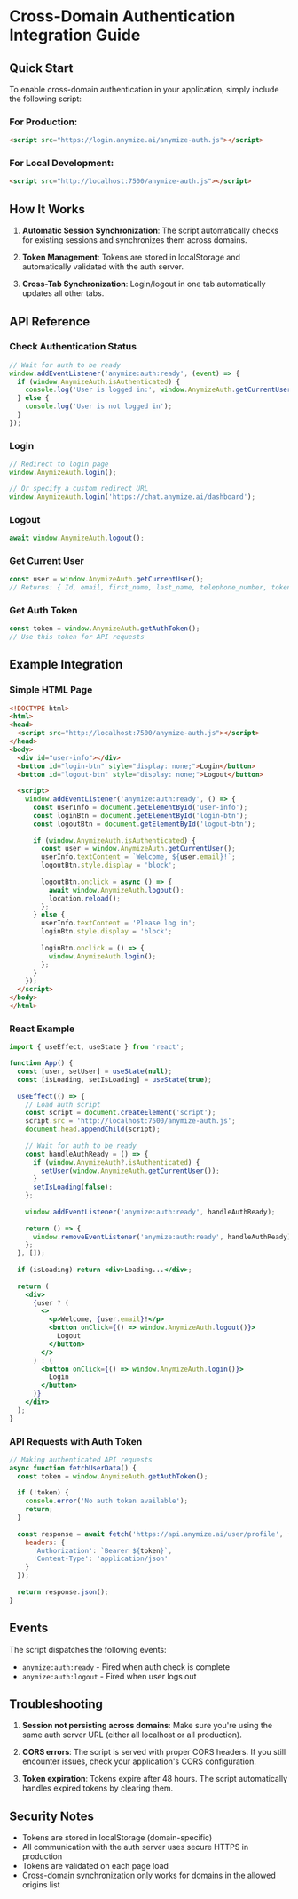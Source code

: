 # Cross-Domain Authentication Integration Guide

## Quick Start

To enable cross-domain authentication in your application, simply include the following script:

### For Production:
```html
<script src="https://login.anymize.ai/anymize-auth.js"></script>
```

### For Local Development:
```html
<script src="http://localhost:7500/anymize-auth.js"></script>
```

## How It Works

1. **Automatic Session Synchronization**: The script automatically checks for existing sessions and synchronizes them across domains.

2. **Token Management**: Tokens are stored in localStorage and automatically validated with the auth server.

3. **Cross-Tab Synchronization**: Login/logout in one tab automatically updates all other tabs.

## API Reference

### Check Authentication Status
```javascript
// Wait for auth to be ready
window.addEventListener('anymize:auth:ready', (event) => {
  if (window.AnymizeAuth.isAuthenticated) {
    console.log('User is logged in:', window.AnymizeAuth.getCurrentUser());
  } else {
    console.log('User is not logged in');
  }
});
```

### Login
```javascript
// Redirect to login page
window.AnymizeAuth.login();

// Or specify a custom redirect URL
window.AnymizeAuth.login('https://chat.anymize.ai/dashboard');
```

### Logout
```javascript
await window.AnymizeAuth.logout();
```

### Get Current User
```javascript
const user = window.AnymizeAuth.getCurrentUser();
// Returns: { Id, email, first_name, last_name, telephone_number, tokens }
```

### Get Auth Token
```javascript
const token = window.AnymizeAuth.getAuthToken();
// Use this token for API requests
```

## Example Integration

### Simple HTML Page
```html
<!DOCTYPE html>
<html>
<head>
  <script src="http://localhost:7500/anymize-auth.js"></script>
</head>
<body>
  <div id="user-info"></div>
  <button id="login-btn" style="display: none;">Login</button>
  <button id="logout-btn" style="display: none;">Logout</button>
  
  <script>
    window.addEventListener('anymize:auth:ready', () => {
      const userInfo = document.getElementById('user-info');
      const loginBtn = document.getElementById('login-btn');
      const logoutBtn = document.getElementById('logout-btn');
      
      if (window.AnymizeAuth.isAuthenticated) {
        const user = window.AnymizeAuth.getCurrentUser();
        userInfo.textContent = `Welcome, ${user.email}!`;
        logoutBtn.style.display = 'block';
        
        logoutBtn.onclick = async () => {
          await window.AnymizeAuth.logout();
          location.reload();
        };
      } else {
        userInfo.textContent = 'Please log in';
        loginBtn.style.display = 'block';
        
        loginBtn.onclick = () => {
          window.AnymizeAuth.login();
        };
      }
    });
  </script>
</body>
</html>
```

### React Example
```jsx
import { useEffect, useState } from 'react';

function App() {
  const [user, setUser] = useState(null);
  const [isLoading, setIsLoading] = useState(true);
  
  useEffect(() => {
    // Load auth script
    const script = document.createElement('script');
    script.src = 'http://localhost:7500/anymize-auth.js';
    document.head.appendChild(script);
    
    // Wait for auth to be ready
    const handleAuthReady = () => {
      if (window.AnymizeAuth?.isAuthenticated) {
        setUser(window.AnymizeAuth.getCurrentUser());
      }
      setIsLoading(false);
    };
    
    window.addEventListener('anymize:auth:ready', handleAuthReady);
    
    return () => {
      window.removeEventListener('anymize:auth:ready', handleAuthReady);
    };
  }, []);
  
  if (isLoading) return <div>Loading...</div>;
  
  return (
    <div>
      {user ? (
        <>
          <p>Welcome, {user.email}!</p>
          <button onClick={() => window.AnymizeAuth.logout()}>
            Logout
          </button>
        </>
      ) : (
        <button onClick={() => window.AnymizeAuth.login()}>
          Login
        </button>
      )}
    </div>
  );
}
```

### API Requests with Auth Token
```javascript
// Making authenticated API requests
async function fetchUserData() {
  const token = window.AnymizeAuth.getAuthToken();
  
  if (!token) {
    console.error('No auth token available');
    return;
  }
  
  const response = await fetch('https://api.anymize.ai/user/profile', {
    headers: {
      'Authorization': `Bearer ${token}`,
      'Content-Type': 'application/json'
    }
  });
  
  return response.json();
}
```

## Events

The script dispatches the following events:

- `anymize:auth:ready` - Fired when auth check is complete
- `anymize:auth:logout` - Fired when user logs out

## Troubleshooting

1. **Session not persisting across domains**: Make sure you're using the same auth server URL (either all localhost or all production).

2. **CORS errors**: The script is served with proper CORS headers. If you still encounter issues, check your application's CORS configuration.

3. **Token expiration**: Tokens expire after 48 hours. The script automatically handles expired tokens by clearing them.

## Security Notes

- Tokens are stored in localStorage (domain-specific)
- All communication with the auth server uses secure HTTPS in production
- Tokens are validated on each page load
- Cross-domain synchronization only works for domains in the allowed origins list